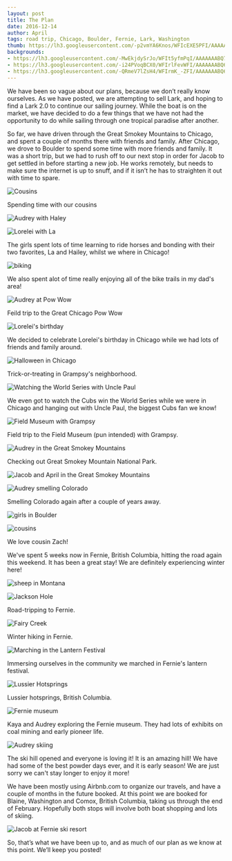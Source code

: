 ```yaml
---
layout: post
title: The Plan
date: 2016-12-14
author: April
tags: road trip, Chicago, Boulder, Fernie, Lark, Washington
thumb: https://lh3.googleusercontent.com/-p2vmYA6Knos/WFIcEXE5PFI/AAAAAAABQ6U/Su92k8DchBk/s640/blogger-image-2129329290.jpg
backgrounds:
- https://lh3.googleusercontent.com/-MwEkjdySrJo/WFIt5yfmPqI/AAAAAAABQ7I/Q-otet7V8oQ/s640/blogger-image--374458242.jpg
- https://lh3.googleusercontent.com/-i24PVoqBCX0/WFIrlFevWFI/AAAAAAABQ64/rLJtv4eCKvE/s640/blogger-image-1467115180.jpg
- https://lh3.googleusercontent.com/-QRmeV7lZsH4/WFIrmK_-ZFI/AAAAAAABQ68/QxrCVzJCu1s/s640/blogger-image--889325939.jpg
---
```


We have been so vague about our plans, because we don’t really know ourselves. As we have posted, we are attempting to sell Lark, and hoping to find a Lark 2.0 to continue our sailing journey. While the boat is on the market, we have decided to do a few things that we have not had the opportunity to do while sailing through one tropical paradise after another. 

So far, we have driven through the Great Smokey Mountains to Chicago, and spent a couple of months there with friends and family. After Chicago, we drove to Boulder to spend some time with more friends and family. It was a short trip, but we had to rush off to our next stop in order for Jacob to get settled in before starting a new job. He works remotely, but needs to make sure the internet is up to snuff, and if it isn’t he has to straighten it out with time to spare. 

![Cousins](https://1.bp.blogspot.com/-gq6sUa7gzto/WFHK04DI-QI/AAAAAAABQq0/aM7HVA0qfXcUvDSPc13ZKbykfF5k6pVigCLcB/s1600/IMG_2896.jpg)

Spending time with our cousins

![Audrey with Haley](https://1.bp.blogspot.com/-M--w7A_ZhGQ/WFHK1hguB-I/AAAAAAABQq8/DTk1SrrvTrAXbIjAKB8i92WVdDgn8eWtwCLcB/s1600/IMG_3059.jpg)

![Lorelei with La](https://2.bp.blogspot.com/-1pSlH839Tvc/WFHK2aoL_oI/AAAAAAABQrA/ETgNiS77jdkeZ3T5Vxt0m_l2eAaHqua7ACLcB/s1600/IMG_3355.jpg)

The girls spent lots of time learning to ride horses and bonding with their two favorites, La and Hailey, whilst we where in Chicago! 

![biking](https://lh3.googleusercontent.com/-iBbRjOAuWd4/WFIt4qv4N4I/AAAAAAABQ7E/-r2zt6cIfVk/s640/blogger-image--222110110.jpg)

We also spent alot of time really enjoying all of the bike trails in my dad's area! 

![Audrey at Pow Wow](https://4.bp.blogspot.com/-3wxY4aYUSZg/WFHK0fIsiWI/AAAAAAABQqs/FkTnHMTXl242aE9CG5osDoPHGl8UeOafQCLcB/s1600/IMG_2331.jpg)
 
Feild trip to the Great Chicago Pow Wow

![Lorelei's birthday](https://1.bp.blogspot.com/-dOxKXyvloak/WFHK4sJaIxI/AAAAAAABQrM/ckb0kTu9Bnsg1wl8oL_G72rxPuB9S58pQCLcB/s1600/IMG_4179.jpg)

We decided to celebrate Lorelei's birthday in Chicago while we had lots of friends and family around. 

![Halloween in Chicago](https://1.bp.blogspot.com/-GKxtw-BD3w4/WFHK5aNNZlI/AAAAAAABQrY/FrFVDXaumC8wICiIYJh3n3cCcfDoieTgQCLcB/s1600/IMG_4273.jpg)

Trick-or-treating in Grampsy's neighborhood. 

![Watching the World Series with Uncle Paul](https://lh3.googleusercontent.com/-RG1Bz7J-DnM/WFHMQX9EnYI/AAAAAAABQt8/6kNS0l4RS4Q/s640/blogger-image--426062690.jpg)

We even got to watch the Cubs win the World Series while we were in Chicago and hanging out with Uncle Paul, the biggest Cubs fan we know!

![Field Museum with Grampsy](https://3.bp.blogspot.com/-i3nlaVbg4do/WFHK5v4fJuI/AAAAAAABQrc/4-JaiKTLd18CsALs3tOb3eVBrO4XnQSSQCLcB/s1600/IMG_4328%25281%2529.jpg)

Field trip to the Field Museum (pun intended) with Grampsy.

![Audrey in the Great Smokey Mountains](https://1.bp.blogspot.com/-z-18DBUskEs/WFHKyOvoj_I/AAAAAAABQqo/7twmaGLfKsU7Fy9_J9Vcj5V0qmqUK0DBACLcB/s1600/IMG_1666.jpg)

Checking out Great Smokey Mountain National Park. 

![Jacob and April in the Great Smokey Mountains](https://2.bp.blogspot.com/-gLBWK1DvDtU/WFHKxwHk3tI/AAAAAAABQqk/knQWx7hTGgEp_OD0dF68TmJU7qTFJOTcQCLcB/s1600/IMG_1528.jpg)

![Audrey smelling Colorado](https://2.bp.blogspot.com/-j4v_ehpZ3VA/WFHK9WrWraI/AAAAAAABQrs/nJtETVQmi-I4VXiZQsCM8KAwX8rDSErNgCLcB/s1600/IMG_4701.jpg)

Smelling Colorado again after a couple of years away. 

![girls in Boulder](https://1.bp.blogspot.com/-l-4TKx4KxYg/WFHK9LGcv_I/AAAAAAABQrk/as3H_s8jUy4R0W-fs_Z4bW1czF7tNx8VgCLcB/s1600/IMG_4735.jpg)

![cousins](https://4.bp.blogspot.com/-b2SPGXNIB2E/WFHK_Uc095I/AAAAAAABQr4/PvhC_MfXvqg0H3WirRnoErc73fPPT04TgCLcB/s1600/IMG_5037.jpg)

We love cousin Zach! 

We've spent 5 weeks now in Fernie, British Columbia, hitting the road again this weekend. It has been a great stay! We are definitely experiencing winter here!

![sheep in Montana](https://4.bp.blogspot.com/-FqkBRePYZls/WFHLBIvwG1I/AAAAAAABQr8/BsKb4qFViNcHGlmIVVxjIkkBozpM-ZZCgCLcB/s1600/IMG_5085.jpg)

![Jackson Hole](https://3.bp.blogspot.com/-bUpTAppLDYM/WFHLB6u7WrI/AAAAAAABQsA/bBpkXDuQIl0NrkryBTA0tU0LMPXpFYbUwCLcB/s1600/IMG_5105.jpg)

Road-tripping to Fernie. 

![Fairy Creek](https://4.bp.blogspot.com/-4otvrdR_Mlk/WFHLEt44OXI/AAAAAAABQsI/2SRHGZoyvBckNIwM9NL7KPFyh9NqlTFYQCLcB/s1600/IMG_5373.jpg)

Winter hiking in Fernie. 

![Marching in the Lantern Festival](https://1.bp.blogspot.com/-HgmtsoWqR4E/WFHLFIr8TBI/AAAAAAABQsM/FSuJDyPhWjMi6ySpUEb3lEArmuEZuNiZwCLcB/s1600/IMG_5475.jpg)

Immersing ourselves in the community we marched in Fernie's lantern festival. 

![Lussier Hotsprings](https://3.bp.blogspot.com/-O9Sch5Razmg/WFHLFj_mnBI/AAAAAAABQsQ/3DHvpSkAGhYvhJdz3HJnKPV7G8904MCowCLcB/s1600/IMG_5945.jpg)

Lussier hotsprings, British Columbia. 

![Fernie museum](https://3.bp.blogspot.com/-MEYlqtLyuyk/WFHLGrs4WgI/AAAAAAABQsU/K_TtoDU-1KQyR3tIgSLhQedXdI-qDluKQCLcB/s1600/IMG_6197.jpg)

Kaya and Audrey exploring the Fernie museum. They had lots of exhibits on coal mining and early pioneer life. 

![Audrey skiing](https://lh3.googleusercontent.com/-p2vmYA6Knos/WFIcEXE5PFI/AAAAAAABQ6U/Su92k8DchBk/s640/blogger-image-2129329290.jpg)

The ski hill opened and everyone is loving it! It is an amazing hill! We have had some of the best powder days ever, and it is early season! We are just sorry we can't stay longer to enjoy it more!

We have been mostly using Airbnb.com to organize our travels, and have a couple of months in the future booked. At this point we are booked for Blaine, Washington and Comox, British Columbia, taking us through the end of February. Hopefully both stops will involve both boat shopping and lots of skiing. 

![Jacob at Fernie ski resort](https://lh3.googleusercontent.com/-gZz7C3bPckc/WFIl4m5KBlI/AAAAAAABQ6k/2of6_QwFNgM/s640/blogger-image--139780944.jpg)

So, that’s what we have been up to, and as much of our plan as we know at this point. We’ll keep you posted! 
